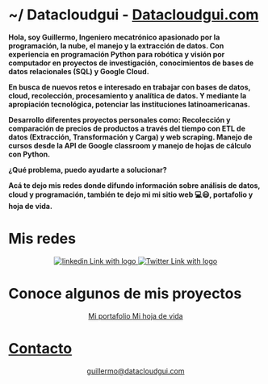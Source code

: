 # ~/ Datacloudgui - [Datacloudgui.com](https://datacloudgui.com)

**Hola, soy Guillermo, Ingeniero mecatrónico apasionado por la programación, la nube, el manejo y la extracción de datos. Con experiencia en programación Python para robótica y visión por computador en proyectos de investigación, conocimientos de bases de datos relacionales (SQL) y Google Cloud.**

**En busca de nuevos retos e interesado en trabajar con bases de datos, cloud, recolección, procesamiento y analítica de datos. Y mediante la apropiación tecnológica, potenciar las instituciones latinoamericanas.**

**Desarrollo diferentes proyectos personales como: Recolección y comparación de precios de productos a través del tiempo con ETL de datos (Extracción, Transformación y Carga) y web scraping. Manejo de cursos desde la API de Google classroom y manejo de hojas de cálculo con Python.**

**¿Qué problema, puedo ayudarte a solucionar?**

**Acá te dejo mis redes donde difundo información sobre análisis de datos, cloud y programación, también te dejo mi mi sitio web 💻😃, portafolio y hoja de vida.**

# Mis redes

<p align='center'>
</a> 
<a href="https://linkedin.com/in/datacloudgui">
  <img src="https://img.shields.io/badge/LinkedIn-Connect-blue?style=social&logo=LinkedIn" alt="linkedin Link with logo">
</a>
<a href="https://twitter.com/intent/follow?screen_name=datacloudgui">
  <img src="https://img.shields.io/twitter/follow/datacloudgui?style=social" alt="Twitter Link with logo">
</a> 
</p> 

# Conoce algunos de mis proyectos

<p align='center'>
</a>  
<a href="https://www.canva.com/design/DAD-oyb2y1s/uELw7iaQLKx6V3-r2QmQ_w/view?utm_content=DAD-oyb2y1s&utm_campaign=designshare&utm_medium=link&utm_source=publishsharelink">
  Mi portafolio    
</a> 
<a href="https://www.canva.com/design/DAD-owxC-4I/muRcCngEZVd6CRi3iGa49Q/view?utm_content=DAD-owxC-4I&utm_campaign=designshare&utm_medium=link&utm_source=publishsharelink">
  Mi hoja de vida
</p> 

# Contacto

<p align='center'>
  guillermo@datacloudgui.com
</p>

<!--
**datacloudgui/datacloudgui** is a ✨ _special_ ✨ repository because its `README.md` (this file) appears on your GitHub profile.

Here are some ideas to get you started:

- 🔭 I’m currently working on ...
- 🌱 I’m currently learning ...
- 👯 I’m looking to collaborate on ...
- 🤔 I’m looking for help with ...
- 💬 Ask me about ...
- 📫 How to reach me: ...
- 😄 Pronouns: ...
- ⚡ Fun fact: ...
-->

